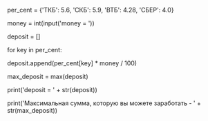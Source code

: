 per_cent = {'ТКБ': 5.6, 'СКБ': 5.9, 'ВТБ': 4.28, 'СБЕР': 4.0}

money = int(input('money = '))

deposit = []

for key in per_cent:

deposit.append(per_cent[key] * money / 100)
    
max_deposit = max(deposit)

print('deposit = ' + str(deposit))

print('Максимальная сумма, которую вы можете заработать - ' + str(max_deposit))
